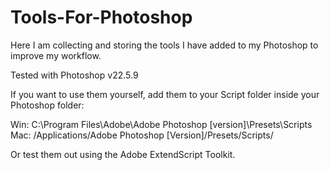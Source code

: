 # Tools-For-Photoshop
Here I am collecting and storing the tools I have added to my Photoshop to improve my workflow.

Tested with Photoshop v22.5.9


If you want to use them yourself, add them to your Script folder inside your Photoshop folder:

Win: C:\Program Files\Adobe\Adobe Photoshop [version]\Presets\Scripts\
Mac: /Applications/Adobe Photoshop [Version]/Presets/Scripts/

Or test them out using the Adobe ExtendScript Toolkit.

